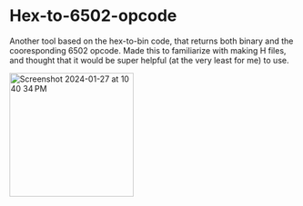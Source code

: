# Hex-to-6502-opcode
Another tool based on the hex-to-bin code, that returns both binary and the cooresponding 6502 opcode. Made this to familiarize with making H files, and thought that it would be super helpful (at the very least for me) to use.

<img width="218" alt="Screenshot 2024-01-27 at 10 40 34 PM" src="https://github.com/ZachWi/Hex-to-6502-opcode/assets/140131456/c03320d8-d9e4-44fb-bcb7-9ccaafb3f022">

